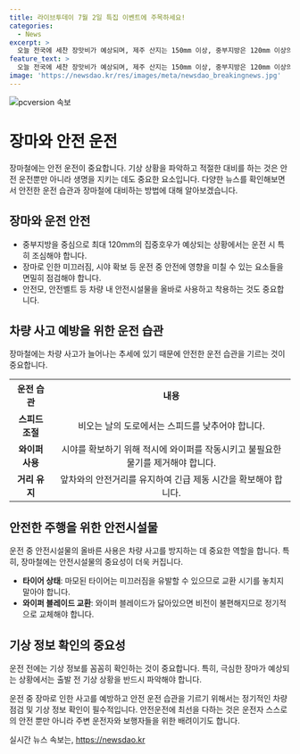 ```yaml
---
title: 라이브투데이 7월 2일 특집 이벤트에 주목하세요!
categories:
  - News
excerpt: >
  오늘 전국에 세찬 장맛비가 예상되며, 제주 산지는 150mm 이상, 중부지방은 120mm 이상의 강한 비가 내릴 전망입니다. 서울시청 인근에서 발생한 차량 돌진 사고로 9명 사망, 4명 부상. 북한은 초대형 탄두를 장착한 신형 전술탄도미사일 시험발사에 성공했다고 밝혔으며, 이는 처음으로 알려졌다. 미국 뉴욕증시는 하반기 첫 거래일 상승 마감하였고, 대법원은 트럼프의 대선 뒤집기 혐의에 사실상 면죄부를 선언했습니다. #장마 #차량돌진 #초대형탄두 #시험발사 #뉴욕증시 #트럼프
feature_text: >
  오늘 전국에 세찬 장맛비가 예상되며, 제주 산지는 150mm 이상, 중부지방은 120mm 이상의 강한 비가 내릴 전망입니다. 서울시청 인근에서 발생한 차량 돌진 사고로 9명 사망, 4명 부상. 북한은 초대형 탄두를 장착한 신형 전술탄도미사일 시험발사에 성공했다고 밝혔으며, 이는 처음으로 알려졌다. 미국 뉴욕증시는 하반기 첫 거래일 상승 마감하였고, 대법원은 트럼프의 대선 뒤집기 혐의에 사실상 면죄부를 선언했습니다. #장마 #차량돌진 #초대형탄두 #시험발사 #뉴욕증시 #트럼프
image: 'https://newsdao.kr/res/images/meta/newsdao_breakingnews.jpg'
---
```


<p><img src="https://newsdao.kr/res/images/meta/newsdao_breakingnews.jpg" alt="pcversion 속보" /></p>

<h1>장마와 안전 운전</h1>

<p data-ke-size="size16">장마철에는 안전 운전이 중요합니다. 기상 상황을 파악하고 적절한 대비를 하는 것은 안전 운전뿐만 아니라 생명을 지키는 데도 중요한 요소입니다. 다양한 뉴스를 확인해보면서 안전한 운전 습관과 장마철에 대비하는 방법에 대해 알아보겠습니다.</p>

<h2 data-ke-size="size26">장마와 운전 안전</h2>

<ul>
  <li>중부지방을 중심으로 최대 120mm의 집중호우가 예상되는 상황에서는 운전 시 특히 조심해야 합니다.</li>
  <li>장마로 인한 미끄러짐, 시야 확보 등 운전 중 안전에 영향을 미칠 수 있는 요소들을 면밀히 점검해야 합니다.</li>
  <li>안전모, 안전벨트 등 차량 내 안전시설물을 올바로 사용하고 착용하는 것도 중요합니다.</li>
</ul>

<h2 data-ke-size="size26">차량 사고 예방을 위한 운전 습관</h2>

<p data-ke-size="size16">장마철에는 차량 사고가 늘어나는 추세에 있기 때문에 안전한 운전 습관을 기르는 것이 중요합니다.</p>

<table>
  <tr>
    <th style="text-align: center;">운전 습관</th>
    <th style="text-align: center;">내용</th>
  </tr>
  <tr>
    <td style="text-align: center;"><b>스피드 조절</b></td>
    <td style="text-align: center;">비오는 날의 도로에서는 스피드를 낮추어야 합니다.</td>
  </tr>
  <tr>
    <td style="text-align: center;"><b>와이퍼 사용</b></td>
    <td style="text-align: center;">시야를 확보하기 위해 적시에 와이퍼를 작동시키고 불필요한 물기를 제거해야 합니다.</td>
  </tr>
  <tr>
    <td style="text-align: center;"><b>거리 유지</b></td>
    <td style="text-align: center;">앞차와의 안전거리를 유지하여 긴급 제동 시간을 확보해야 합니다.</td>
  </tr>
</table>

<h2 data-ke-size="size26">안전한 주행을 위한 안전시설물</h2>

<p data-ke-size="size16">운전 중 안전시설물의 올바른 사용은 차량 사고를 방지하는 데 중요한 역할을 합니다. 특히, 장마철에는 안전시설물의 중요성이 더욱 커집니다.</p>

<ul>
  <li><b>타이어 상태</b>: 마모된 타이어는 미끄러짐을 유발할 수 있으므로 교환 시기를 놓치지 말아야 합니다.</li>
  <li><b>와이퍼 블레이드 교환</b>: 와이퍼 블레이드가 닳아있으면 비전이 불편해지므로 정기적으로 교체해야 합니다.</li>
</ul>

<h2 data-ke-size="size26">기상 정보 확인의 중요성</h2>

<p data-ke-size="size16">운전 전에는 기상 정보를 꼼꼼히 확인하는 것이 중요합니다. 특히, 극심한 장마가 예상되는 상황에서는 출발 전 기상 상황을 반드시 파악해야 합니다.</p>

<p data-ke-size="size16">운전 중 장마로 인한 사고를 예방하고 안전 운전 습관을 기르기 위해서는 정기적인 차량 점검 및 기상 정보 확인이 필수적입니다. 안전운전에 최선을 다하는 것은 운전자 스스로의 안전 뿐만 아니라 주변 운전자와 보행자들을 위한 배려이기도 합니다.</p>
실시간 뉴스 속보는, <a href="https://newsdao.kr" rel="dofollow">https://newsdao.kr</a>


